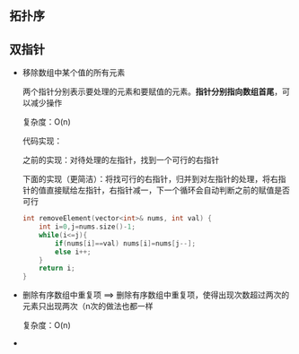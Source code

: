 ## 拓扑序



## 双指针

- 移除数组中某个值的所有元素

  两个指针分别表示要处理的元素和要赋值的元素。**指针分别指向数组首尾**，可以减少操作

  复杂度：O(n)

  代码实现：

  之前的实现：对待处理的左指针，找到一个可行的右指针

  下面的实现（更简洁）：将找可行的右指针，归并到对左指针的处理，将右指针的值直接赋给左指针，右指针减一，下一个循环会自动判断之前的赋值是否可行

  ```c++
  int removeElement(vector<int>& nums, int val) {
      int i=0,j=nums.size()-1;
      while(i<=j){
          if(nums[i]==val) nums[i]=nums[j--];
          else i++;
      }
      return i;
  }
  ```

- 删除有序数组中重复项 ==> 删除有序数组中重复项，使得出现次数超过两次的元素只出现两次（n次的做法也都一样

  复杂度：O(n)

- 
